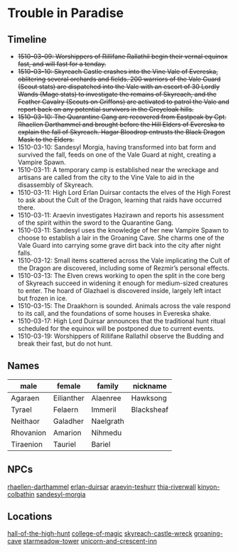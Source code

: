# Trouble in Paradise

## Timeline

- ~~1510-03-09: Worshippers of Rillifane Rallathil begin their vernal equinox fast, and will fast for a tenday.~~
- ~~1510-03-10: Skyreach Castle crashes into the Vine Vale of Evereska, oblitering several orchards and fields. 200 warriors of the Vale Guard (Scout stats) are dispatched into the Vale with an escort of 30 Lordly Wands (Mage stats) to investigate the remains of Skyreach, and the Feather Cavalry (Scouts on Griffons) are activated to patrol the Vale and report back on any potential survivors in the Greycloak hills.~~
- ~~1510-03-10: The Quarantine Gang are recovered from Eastpeak by Cpt. Rhaellen Darthammel and brought before the Hill Elders of Evereska to explain the fall of Skyreach. Hagar Bloodrop entrusts the Black Dragon Mask to the Elders.~~
- 1510-03-10: Sandesyl Morgia, having transformed into bat form and survived the fall, feeds on one of the Vale Guard at night, creating a Vampire Spawn.
- 1510-03-11: A temporary camp is established near the wreckage and artisans are called from the city to the Vine Vale to aid in the disassembly of Skyreach.
- 1510-03-11: High Lord Erlan Duirsar contacts the elves of the High Forest to ask about the Cult of the Dragon, learning that raids have occurred there.
- 1510-03-11: Araevin investigates Hazirawn and reports his assessment of the spirit within the sword to the Quarantine Gang.
- 1510-03-11: Sandesyl uses the knowledge of her new Vampire Spawn to choose to establish a lair in the Groaning Cave. She charms one of the Vale Guard into carrying some grave dirt back into the city after night falls.
- 1510-03-12: Small items scattered across the Vale implicating the Cult of the Dragon are discovered, including some of Rezmir’s personal effects.
- 1510-03-13: The Elven crews working to open the split in the core berg of Skyreach succeed in widening it enough for medium-sized creatures to enter. The hoard of Glazhael is discovered inside, largely left intact but frozen in ice.
- 1510-03-15: The Draakhorn is sounded. Animals across the vale respond to its call, and the foundations of some houses in Evereska shake.
- 1510-03-17: High Lord Duirsar announces that the traditional hunt ritual scheduled for the equinox will be postponed due to current events.
- 1510-03-19: Worshippers of Rillifane Rallathil observe the Budding and break their fast, but do not hunt.

## Names

| male | female | family | nickname |
| --- | --- | --- | --- |
| Agaraen | Eilianther | Alaenree | Hawksong |
| Tyrael | Felaern | Immeril | Blacksheaf |
| Neithaor | Galadher | Naelgrath |  |
| Rhovanion | Amarion | Nihmedu |  |
| Tiraenion | Tauriel | Bariel |  |

## NPCs
[rhaellen-darthammel](../npcs/rhaellen-darthammel.md) 
[erlan-duirsar](../npcs/erlan-duirsar.md) 
[araevin-teshurr](../npcs/araevin-teshurr.md) 
[thia-riverwall](../npcs/thia-riverwall.md) 
[kinyon-colbathin](../npcs/kinyon-colbathin.md) 
[sandesyl-morgia](../npcs/sandesyl-morgia.md) 

## Locations
[hall-of-the-high-hunt](../locations/evereska/hall-of-the-high-hunt.md)
[college-of-magic](../locations/evereska/college-of-magic.md)
[skyreach-castle-wreck](../locations/evereska/skyreach-castle-wreck.md)
[groaning-cave](../locations/evereska/groaning-cave.md)
[starmeadow-tower](../locations/evereska/starmeadow-tower.md)
[unicorn-and-crescent-inn](../locations/evereska/unicorn-and-crescent-inn.md)
